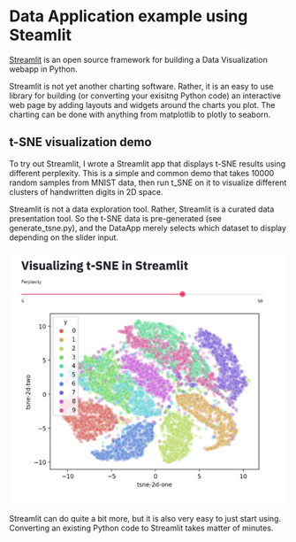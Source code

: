 # Data Application example using Steamlit

[Streamlit](https://www.streamlit.io/) is an open source framework for building a Data Visualization webapp in Python.   

Streamlit is not yet another charting software.  Rather, it is an easy to use library for building (or converting your exisitng Python code) an interactive web page by adding layouts and widgets around the charts you plot.  The charting can be done with anything from matplotlib to plotly to seaborn.  

## t-SNE visualization demo

To try out Streamlit, I wrote a Streamlit app that displays t-SNE results using different perplexity.  This is a simple and common demo that takes 10000 random samples from MNIST data, then run t_SNE on it to visualize different clusters of handwritten digits in 2D space.

Streamlit is not a data exploration tool. Rather, Streamlit is a curated data presentation tool.  So the t-SNE data is pre-generated (see generate_tsne.py), and the DataApp merely selects which dataset to display depending on the slider input.

![](streamlit_tsne_screenshot.png)


Streamlit can do quite a bit more, but it is also very easy to just start using.  Converting an existing Python code to Streamlit takes matter of minutes.  